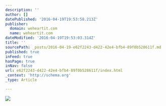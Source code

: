 ```yaml
---
description: ''
author: []
datePublished: '2016-04-19T19:53:58.213Z'
publisher:
  domain: weheartit.com
  name: weheartit.com
dateModified: '2016-04-19T19:53:03.314Z'
title: ''
sourcePath: _posts/2016-04-19-e62f2243-d422-42e4-bfb4-89f0b528611f.md
published: true
inFeed: true
hasPage: true
inNav: false
url: e62f2243-d422-42e4-bfb4-89f0b528611f/index.html
_context: 'http://schema.org'
_type: Article

---
```

![](http://data.whicdn.com/images/26635906/large.jpg)